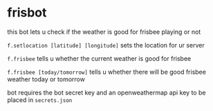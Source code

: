 # frisbot

this bot lets u check if the weather is good for frisbee playing or not

`f.setlocation [latitude] [longitude]` sets the location for ur server

`f.frisbee` tells u whether the current weather is good for frisbee

`f.frisbee [today/tomorrow]` tells u whether there will be good frisbee weather today or tomorrow

bot requires the bot secret key and an openweathermap api key to be placed in `secrets.json`
